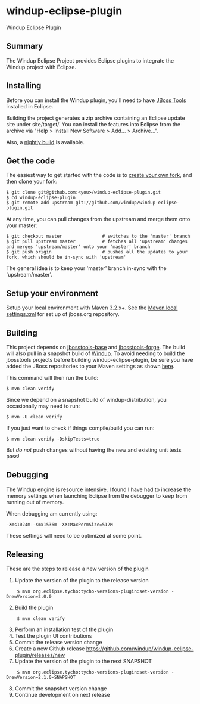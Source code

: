 windup-eclipse-plugin
=====================

Windup Eclipse Plugin

## Summary

The Windup Eclipse Project provides Eclipse plugins to integrate the Windup project with Eclipse.

## Installing

Before you can install the Windup plugin, you'll need to have [JBoss Tools](http://tools.jboss.org/downloads/) installed in Eclipse.

Building the project generates a zip archive containing an Eclipse update site under site/target/. You can install the features into Eclipse from the archive via "Help > Install New Software > Add... > Archive...".

Also, a [nightly build](http://download.jboss.org/jbosstools/neon/snapshots/builds/windup-eclipse-plugin-NIGHTLY/latest/all/repo/) is available.

## Get the code

The easiest way to get started with the code is to [create your own fork](http://help.github.com/forking/), 
and then clone your fork:

    $ git clone git@github.com:<you>/windup-eclipse-plugin.git
    $ cd windup-eclipse-plugin
    $ git remote add upstream git://github.com/windup/windup-eclipse-plugin.git
	
At any time, you can pull changes from the upstream and merge them onto your master:

    $ git checkout master               # switches to the 'master' branch
    $ git pull upstream master          # fetches all 'upstream' changes and merges 'upstream/master' onto your 'master' branch
    $ git push origin                   # pushes all the updates to your fork, which should be in-sync with 'upstream'

The general idea is to keep your 'master' branch in-sync with the
'upstream/master'.

## Setup your environment

Setup your local environment with Maven 3.2.x+. See the [Maven local settings.xml](https://developer.jboss.org/wiki/MavenGettingStarted-Developers) for set up of jboss.org repository.

## Building

This project depends on [jbosstools-base](https://github.com/jbosstools/jbosstools-base) and [jbosstools-forge](https://github.com/jbosstools/jbosstools-forge). The build will also pull in a snapshot build of [Windup](https://github.com/windup/windup). To avoid needing to build the jbosstools projects before building windup-eclipse-plugin,
be sure you have added the JBoss repositories to your Maven settings as shown [here](https://github.com/d-s/scripts-windup/blob/b6ff9e572b25f6750eaf91057fef21bab390b4bb/windup-eclipse-plugin-mvn-settings.xml).

This command will then run the build:

    $ mvn clean verify

Since we depend on a snapshot build of windup-distribution, you occasionally may need to run:

    $ mvn -U clean verify

If you just want to check if things compile/build you can run:

    $ mvn clean verify -DskipTests=true

But *do not* push changes without having the new and existing unit tests pass!

## Debugging

The Windup engine is resource intensive.  I found I have had to increase the memory settings when
launching Eclipse from the debugger to keep from running out of memory.

When debugging am currently using:
	
    -Xms1024m -Xmx1536m -XX:MaxPermSize=512M

These settings will need to be optimized at some point.

## Releasing

These are the steps to release a new version of the plugin

1. Update the version of the plugin to the release version
```
    $ mvn org.eclipse.tycho:tycho-versions-plugin:set-version -DnewVersion=2.0.0
```
2. Build the plugin
```
    $ mvn clean verify
```
3. Perform an installation test of the plugin
4. Test the plugin UI contributions
5. Commit the release version change
6. Create a new Github release https://github.com/windup/windup-eclipse-plugin/releases/new
7. Update the version of the plugin to the next SNAPSHOT
```
    $ mvn org.eclipse.tycho:tycho-versions-plugin:set-version -DnewVersion=2.1.0-SNAPSHOT
```
8. Commit the snapshot version change
9. Continue development on next release
